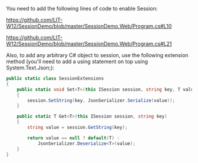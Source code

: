 You need to add the following lines of code to enable Session:

https://github.com/LIT-W12/SessionDemo/blob/master/SessionDemo.Web/Program.cs#L10

https://github.com/LIT-W12/SessionDemo/blob/master/SessionDemo.Web/Program.cs#L21

Also, to add any arbitrary C# object to session, use the following extension method (you'll need to add a using statement on top using System.Text.Json;):

```C#
public static class SessionExtensions
{
    public static void Set<T>(this ISession session, string key, T value)
    {
        session.SetString(key, JsonSerializer.Serialize(value));
    }

    public static T Get<T>(this ISession session, string key)
    {
        string value = session.GetString(key);

        return value == null ? default(T) :
            JsonSerializer.Deserialize<T>(value);
    }
}
